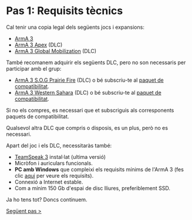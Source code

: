 # Pas 1: Requisits tècnics

Cal tenir una copia legal dels següents jocs i expansions:

* [ArmA 3](https://store.steampowered.com/app/107410/Arma_3/)
* [ArmA 3 Apex](https://store.steampowered.com/app/395180/Arma_3_Apex/) (DLC)
* [ArmA 3 Global Mobilization](https://store.steampowered.com/app/1042220/Arma_3_Creator_DLC_Global_Mobilization__Cold_War_Germany/) (DLC)

També recomanem adquirir els següents DLC, pero no son necessaris per participar amb el grup:

* [ArmA 3 S.O.G Prairie Fire](https://store.steampowered.com/app/1227700/Arma_3_Creator_DLC_SOG_Prairie_Fire/) (DLC) o bé subscriu-te al [paquet de compatibilitat](https://steamcommunity.com/sharedfiles/filedetails/?id=2477276806).
* [ArmA 3 Western Sahara](https://store.steampowered.com/app/1681170/Arma_3_Creator_DLC_Western_Sahara/) (DLC) o bé subscriu-te al [paquet de compatibilitat](https://steamcommunity.com/sharedfiles/filedetails/?id=2636962953).

Si no els compres, es necessari que et subscriguis als corresponents paquets de compatibilitat.

Qualsevol altra DLC que compris o disposis, es un plus, però no es necessari.

Apart del joc i els DLC, necessitaràs també:

* [TeamSpeak 3](https://www.teamspeak.com/en/downloads/#ts3client) instal·lat (ultima versió)
* Micròfon i auriculars funcionals.
* **PC amb Windows** que compleixi els requisits mínims de l'ArmA 3 (fes clic [aqui](https://arma3.com/requirements) per veure els requisits).
* Connexió a Internet estable.
* Com a mínim 150 Gb d'espai de disc lliures, preferiblement SSD.

Ja ho tens tot? Doncs continuem.

[Següent pas >](http://arma.cavallersdelcel.cat/gn/pas2)
